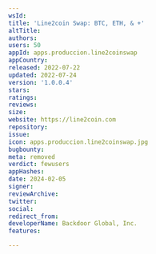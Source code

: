 ```yaml
---
wsId: 
title: 'Line2coin Swap: BTC, ETH, & +'
altTitle: 
authors: 
users: 50
appId: apps.produccion.line2coinswap
appCountry: 
released: 2022-07-22
updated: 2022-07-24
version: '1.0.0.4'
stars: 
ratings: 
reviews: 
size: 
website: https://line2coin.com
repository: 
issue: 
icon: apps.produccion.line2coinswap.jpg
bugbounty: 
meta: removed
verdict: fewusers
appHashes: 
date: 2024-02-05
signer: 
reviewArchive: 
twitter: 
social: 
redirect_from: 
developerName: Backdoor Global, Inc.
features: 

---
```


